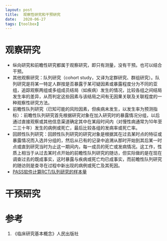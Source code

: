 ```yaml
---
layout: post
title:  观察性研究和干预研究
date:   2020-06-27 
tags: [toolbox]
---
```


# 观察研究

* 纵向研究和前瞻性研究都属于观察研究，即只有测量，没有干预。也可以结合干预。
* 其他观察研究：队列研究（cohort study，又译为定群研究、群组研究）。队列研究是将某一特定人群按是否暴露于某可疑因素或暴露程度分为不同的亚组，追踪观察两组或多组成员结局（如疾病）发生的情况，比较各组之间结局发生率的差异，从而判定这些因素与该结局之间有无因果关联及关联程度的一种观察性研究方法。
* 前瞻性队列研究（已知可能的风险因素，但疾病未发生，以发生率为预测指标）：前瞻性队列研究首先根据研究对象在加入研究时的暴露情况分组，以后通过直接观察或其他信息渠道确定其中在某段时间内（对慢性病通常为10年至二三十年）发生的病例或死亡，最后比较各组的发病率或死亡率。
* 回顾性队列研究：回顾性队列研究的研究对象是根据其在过去某时点的特征或暴露情况而入选并分组的，然后从已有的记录中追溯从那时开始到其后某一时点或直到研究当时为止这一期间内，每一成员的死亡或发病情况。这工作，性质上相当于从过去某时点开始的前瞻性队列研究的随访，但实际做的是在现在调查过去的既成事实，这时暴露与疾病或死亡均已成事实，而前瞻性队列研究的随访则是查寻在过程中新出现的病例或死亡及其死因。
* [PASS软件计算RCT/队列研究的样本量](https://www.mediecogroup.com/video_detail/90/)

# 干预研究



# 参考

1. 《临床研究基本概念》人民出版社